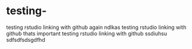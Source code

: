 # testing-
testing rstudio linking with github
again    ndlkas testing rstudio linking with github
thats important 
testing rstudio linking with github
ssdiuhsu
sdfsdfsdsgdfhd
